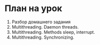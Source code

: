 # План на урок <br/>
1. Разбор домашнего задания  <br/>
2. Multithreading. Daemon threads.  <br/>
3. Multithreading. Methods sleep, interrupt.  <br/>
4. Multithreading. Synchronizing.  <br/>